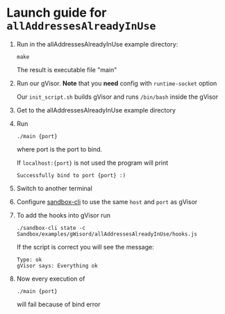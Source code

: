# Launch guide for `allAddressesAlreadyInUse`

1. Run in the allAddressesAlreadyInUse example directory:

    ```shell
    make
    ```

   The result is executable file "main"

2. Run our gVisor. **Note** that you **need** config with `runtime-socket` option

   Our `init_script.sh` builds gVisor and runs `/bin/bash` inside the gVisor

3. Get to the allAddressesAlreadyInUse example directory
4. Run

    ```shell
    ./main {port}
    ```
   where port is the port to bind.
   
   If `localhost:{port}` is not used the program will print
   ```
   Successfully bind to port {port} :)
   ```

5. Switch to another terminal
6. Configure [sandbox-cli](https://github.com/Sandbox-gVisor/sandbox-cli) to use the same `host` and `port` as gVisor
7. To add the hooks into gVisor run

   ```shell
   ./sandbox-cli state -c Sandbox/examples/gWisord/allAddressesAlreadyInUse/hooks.js
   ```

   If the script is correct you will see the message:

   ```
   Type: ok
   gVisor says: Everything ok
   ```

8. Now every execution of 

   ```shell
   ./main {port}
   ```
   will fail because of bind error
